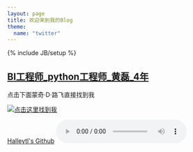 ```yaml
---
layout: page
title: 欢迎来到我的Blog
theme:
  name: "twitter"
---
```

{% include JB/setup %}

## [BI工程师_python工程师_黄磊_4年](http://halleytl.github.io/resume/BI%E5%B7%A5%E7%A8%8B%E5%B8%88_python%E5%B7%A5%E7%A8%8B%E5%B8%88_%E9%BB%84%E7%A3%8A_4%E5%B9%B4.pdf)

点击下面蒙奇·D·路飞直接找到我

[![点击这里找到我](http://halleytl.github.io/qq.gif)](http://wpa.qq.com/msgrd?V=3&uin=406384832&Site=我的blog&Menu=yes)

[Halleytl's Github](https://github.com/halleytl)
<audio controls="controls" height="100" width="100" autoplay loop>
    <source src="blog.mp3" type="audio/mp3" />
    <embed height="100" width="100" src="blog.mp3" />
</audio>






